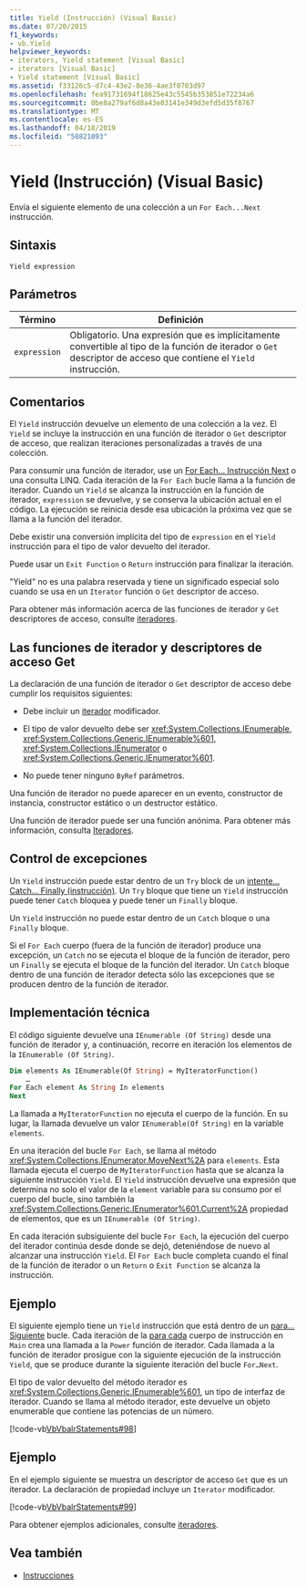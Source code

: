 ```yaml
---
title: Yield (Instrucción) (Visual Basic)
ms.date: 07/20/2015
f1_keywords:
- vb.Yield
helpviewer_keywords:
- iterators, Yield statement [Visual Basic]
- iterators [Visual Basic]
- Yield statement [Visual Basic]
ms.assetid: f33126c5-d7c4-43e2-8e36-4ae3f0703d97
ms.openlocfilehash: fea91731694f18625e43c5545b353851e72234a6
ms.sourcegitcommit: 0be8a279af6d8a43e03141e349d3efd5d35f8767
ms.translationtype: MT
ms.contentlocale: es-ES
ms.lasthandoff: 04/18/2019
ms.locfileid: "58821093"
---
```

# <a name="yield-statement-visual-basic"></a>Yield (Instrucción) (Visual Basic)
Envía el siguiente elemento de una colección a un `For Each...Next` instrucción.  
  
## <a name="syntax"></a>Sintaxis  
  
```  
Yield expression  
```  
  
## <a name="parameters"></a>Parámetros  
  
|Término|Definición|  
|---|---|  
|`expression`|Obligatorio. Una expresión que es implícitamente convertible al tipo de la función de iterador o `Get` descriptor de acceso que contiene el `Yield` instrucción.|  
  
## <a name="remarks"></a>Comentarios  
 El `Yield` instrucción devuelve un elemento de una colección a la vez. El `Yield` se incluye la instrucción en una función de iterador o `Get` descriptor de acceso, que realizan iteraciones personalizadas a través de una colección.  
  
 Para consumir una función de iterador, use un [For Each... Instrucción Next](../../../visual-basic/language-reference/statements/for-each-next-statement.md) o una consulta LINQ. Cada iteración de la `For Each` bucle llama a la función de iterador. Cuando un `Yield` se alcanza la instrucción en la función de iterador, `expression` se devuelve, y se conserva la ubicación actual en el código. La ejecución se reinicia desde esa ubicación la próxima vez que se llama a la función del iterador.  
  
 Debe existir una conversión implícita del tipo de `expression` en el `Yield` instrucción para el tipo de valor devuelto del iterador.  
  
 Puede usar un `Exit Function` o `Return` instrucción para finalizar la iteración.  
  
 "Yield" no es una palabra reservada y tiene un significado especial solo cuando se usa en un `Iterator` función o `Get` descriptor de acceso.  
  
 Para obtener más información acerca de las funciones de iterador y `Get` descriptores de acceso, consulte [iteradores](../../programming-guide/concepts/iterators.md).  
  
## <a name="iterator-functions-and-get-accessors"></a>Las funciones de iterador y descriptores de acceso Get  
 La declaración de una función de iterador o `Get` descriptor de acceso debe cumplir los requisitos siguientes:  
  
-   Debe incluir un [iterador](../../../visual-basic/language-reference/modifiers/iterator.md) modificador.  
  
-   El tipo de valor devuelto debe ser <xref:System.Collections.IEnumerable>, <xref:System.Collections.Generic.IEnumerable%601>, <xref:System.Collections.IEnumerator> o <xref:System.Collections.Generic.IEnumerator%601>.  
  
-   No puede tener ninguno `ByRef` parámetros.  
  
 Una función de iterador no puede aparecer en un evento, constructor de instancia, constructor estático o un destructor estático.  
  
 Una función de iterador puede ser una función anónima. Para obtener más información, consulta [Iteradores](../../programming-guide/concepts/iterators.md).  
  
## <a name="exception-handling"></a>Control de excepciones  
 Un `Yield` instrucción puede estar dentro de un `Try` block de un [intente... Catch... Finally (instrucción)](../../../visual-basic/language-reference/statements/try-catch-finally-statement.md). Un `Try` bloque que tiene un `Yield` instrucción puede tener `Catch` bloquea y puede tener un `Finally` bloque.  
  
 Un `Yield` instrucción no puede estar dentro de un `Catch` bloque o una `Finally` bloque.  
  
 Si el `For Each` cuerpo (fuera de la función de iterador) produce una excepción, un `Catch` no se ejecuta el bloque de la función de iterador, pero un `Finally` se ejecuta el bloque de la función del iterador. Un `Catch` bloque dentro de una función de iterador detecta sólo las excepciones que se producen dentro de la función de iterador.  
  
## <a name="technical-implementation"></a>Implementación técnica  
 El código siguiente devuelve una `IEnumerable (Of String)` desde una función de iterador y, a continuación, recorre en iteración los elementos de la `IEnumerable (Of String)`.  
  
```vb  
Dim elements As IEnumerable(Of String) = MyIteratorFunction()  
    …  
For Each element As String In elements  
Next  
```  
  
 La llamada a `MyIteratorFunction` no ejecuta el cuerpo de la función. En su lugar, la llamada devuelve un valor `IEnumerable(Of String)` en la variable `elements`.  
  
 En una iteración del bucle `For Each`, se llama al método <xref:System.Collections.IEnumerator.MoveNext%2A> para `elements`. Esta llamada ejecuta el cuerpo de `MyIteratorFunction` hasta que se alcanza la siguiente instrucción `Yield`. El `Yield` instrucción devuelve una expresión que determina no solo el valor de la `element` variable para su consumo por el cuerpo del bucle, sino también la <xref:System.Collections.Generic.IEnumerator%601.Current%2A> propiedad de elementos, que es un `IEnumerable (Of String)`.  
  
 En cada iteración subsiguiente del bucle `For Each`, la ejecución del cuerpo del iterador continúa desde donde se dejó, deteniéndose de nuevo al alcanzar una instrucción `Yield`. El `For Each` bucle completa cuando el final de la función de iterador o un `Return` o `Exit Function` se alcanza la instrucción.  
  
## <a name="example"></a>Ejemplo  
 El siguiente ejemplo tiene un `Yield` instrucción que está dentro de un [para... Siguiente](../../../visual-basic/language-reference/statements/for-next-statement.md) bucle. Cada iteración de la [para cada](../../../visual-basic/language-reference/statements/for-each-next-statement.md) cuerpo de instrucción en `Main` crea una llamada a la `Power` función de iterador. Cada llamada a la función de iterador prosigue con la siguiente ejecución de la instrucción `Yield`, que se produce durante la siguiente iteración del bucle `For…Next`.  
  
 El tipo de valor devuelto del método iterador es <xref:System.Collections.Generic.IEnumerable%601>, un tipo de interfaz de iterador. Cuando se llama al método iterador, este devuelve un objeto enumerable que contiene las potencias de un número.  
  
 [!code-vb[VbVbalrStatements#98](~/samples/snippets/visualbasic/VS_Snippets_VBCSharp/VbVbalrStatements/VB/Class2.vb#98)]  
  
## <a name="example"></a>Ejemplo  
 En el ejemplo siguiente se muestra un descriptor de acceso `Get` que es un iterador. La declaración de propiedad incluye un `Iterator` modificador.  
  
 [!code-vb[VbVbalrStatements#99](~/samples/snippets/visualbasic/VS_Snippets_VBCSharp/VbVbalrStatements/VB/Class2.vb#99)]  
  
 Para obtener ejemplos adicionales, consulte [iteradores](../../programming-guide/concepts/iterators.md).  
  
## <a name="see-also"></a>Vea también

- [Instrucciones](../../../visual-basic/language-reference/statements/index.md)
